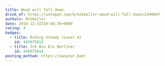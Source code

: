 ```yaml
---
title: Wood will fall down.
drink_of: https://untappd.com/b/mikkeller-wood-will-fall-down/2440047
authors: Mikkeller
date: 2018-12-31T20:58:35+0000
rating: 4
badges:
  - title: Riding Steady (Level 4)
    id: 445075813
  - title: Ich Bin Ein Berliner
    id: 445075814
posting_method: https://ownyour.beer
---
```

